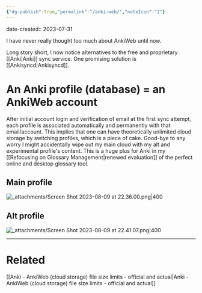 ```yaml
---
{"dg-publish":true,"permalink":"/anki-web/","noteIcon":"2"}
---
```


date-created:: 2023-07-31

I have never really thought too much about AnkiWeb until now.

Long story short, I now notice alternatives to the free and proprietary [[Anki\|Anki]] sync service. One promising solution is [[Ankisyncd\|Ankisyncd]].

# An Anki profile (database) = an AnkiWeb account

After initial account login and verification of email at the first sync attempt, each profile is associated automatically and permanently with that email/account. This implies that one can have theoretically unlimited cloud storage by switching profiles, which is a piece of cake. Good-bye to any worry I might accidentally wipe out my main cloud with my alt and experimental profile's content. This is a huge plus for Anki in my [[Refocusing on Glossary Management\|renewed evaluation]] of the perfect online and desktop glossary tool.
## Main profile

![_attachments/Screen Shot 2023-08-09 at 22.36.00.png|400](/img/user/_attachments/Screen%20Shot%202023-08-09%20at%2022.36.00.png)

## Alt profile

![_attachments/Screen Shot 2023-08-09 at 22.41.07.png|400](/img/user/_attachments/Screen%20Shot%202023-08-09%20at%2022.41.07.png)

---
# Related

[[Anki - AnkiWeb (cloud storage) file size limits - official and actual\|Anki - AnkiWeb (cloud storage) file size limits - official and actual]]
